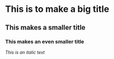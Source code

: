 # This is to make a big title 
## This makes a smaller title
### This makes an even smaller title
*This is an italic text*
